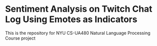 # Sentiment Analysis on Twitch Chat Log Using Emotes as Indicators 
This is the repository for NYU CS-UA480 Natural Language Processing Course project


